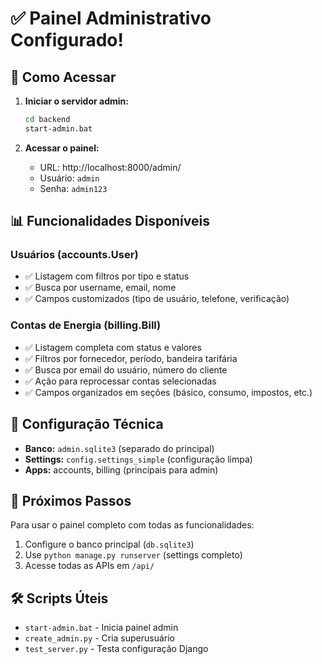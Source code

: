 # ✅ Painel Administrativo Configurado!

## 🚀 Como Acessar

1. **Iniciar o servidor admin:**
   ```bash
   cd backend
   start-admin.bat
   ```

2. **Acessar o painel:**
   - URL: http://localhost:8000/admin/
   - Usuário: `admin`
   - Senha: `admin123`

## 📊 Funcionalidades Disponíveis

### Usuários (accounts.User)
- ✅ Listagem com filtros por tipo e status
- ✅ Busca por username, email, nome
- ✅ Campos customizados (tipo de usuário, telefone, verificação)

### Contas de Energia (billing.Bill)
- ✅ Listagem completa com status e valores
- ✅ Filtros por fornecedor, período, bandeira tarifária
- ✅ Busca por email do usuário, número do cliente
- ✅ Ação para reprocessar contas selecionadas
- ✅ Campos organizados em seções (básico, consumo, impostos, etc.)

## 🔧 Configuração Técnica

- **Banco:** `admin.sqlite3` (separado do principal)
- **Settings:** `config.settings_simple` (configuração limpa)
- **Apps:** accounts, billing (principais para admin)

## 📝 Próximos Passos

Para usar o painel completo com todas as funcionalidades:
1. Configure o banco principal (`db.sqlite3`)
2. Use `python manage.py runserver` (settings completo)
3. Acesse todas as APIs em `/api/`

## 🛠️ Scripts Úteis

- `start-admin.bat` - Inicia painel admin
- `create_admin.py` - Cria superusuário
- `test_server.py` - Testa configuração Django